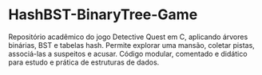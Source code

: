 # HashBST-BinaryTree-Game
Repositório acadêmico do jogo Detective Quest em C, aplicando árvores binárias, BST e tabelas hash. Permite explorar uma mansão, coletar pistas, associá-las a suspeitos e acusar. Código modular, comentado e didático para estudo e prática de estruturas de dados.
